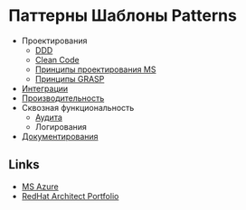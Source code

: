 # Паттерны Шаблоны Patterns

* Проектирования
  * [DDD](ddd.md)
  * [Clean Code](cleancode.md)
  * [Принципы проектирования MS](https://docs.microsoft.com/ru-ru/azure/architecture/guide/design-principles/)
  * [Принципы GRASP](https://rmcreative.ru/blog/post/printsipy-grasp)
* [Интеграции](pattern/pattern.integration.md)
* [Производительность](pattern/pattern.perf.md)
* Сквозная функциональность
  * [Аудита](pattern/pattern.audit.md)
  * Логирования
* [Документирования](pattern/pattern.docs.md)

## Links

* [MS Azure](https://docs.microsoft.com/ru-ru/azure/architecture/patterns/)
* [RedHat Architect Portfolio](https://www.redhat.com/architect/portfolio/?intcmp=7013a0000025wJwAAI)
